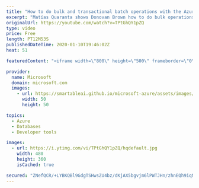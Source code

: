 ```yaml
---
title: "How to do bulk and transactional batch operations with the Azure Cosmos DB .NET SDK | Azure Friday"
excerpt: "Matías Quaranta shows Donovan Brown how to do bulk operations with the Azure Cosmos DB .NET SDK to maximize throughput, and how to use the new Transactional Batch support to create atomic groups of operations.  2:21 - Demo: Batch API 6:32 - Demo: Bulk API  Bulk import data to Azure Cosmos DB SQL API"
originalUrl: https://youtube.com/watch?v=TPtGhQY1pZQ
type: video
price: Free
length: PT12M53S
publishedDateTime: 2020-01-10T19:46:02Z
heat: 51

featuredContent: "<iframe width=\"800\" height=\"500\" frameborder=\"0\" src=\"https://www.youtube.com/embed/TPtGhQY1pZQ\" allow=\"accelerometer; autoplay; encrypted-media; gyroscope; picture-in-picture\" allowfullscreen></iframe>"

provider:
  name: Microsoft
  domain: microsoft.com
  images:
    - url: https://smartableai.github.io/microsoft-azure/assets/images/organizations/microsoft.com-50x50.jpg
      width: 50
      height: 50

topics:
  - Azure
  - Databases
  - Developer tools

images:
  - url: https://i.ytimg.com/vi/TPtGhQY1pZQ/hqdefault.jpg
    width: 480
    height: 360
    isCached: true

secured: "ZNefQCR/+LYBKQBl9GdgTSHwsZU4bz/dKjAX5bgvjm6lPWTJHn/zhnEQh9iqNEY4bzQG3Y1iThLUoT7y84L3xyo92p7up3H0p56JBwLB6dehFyyofcGhFEhNqxDczfKFdZ6GYRnFtGdp1118EyoV/OxNWDV4C1KuoDVurHmLZN+/4lEVq9JyAVpZyiFeoQkbWeLg3vZO210saA6LVQaWxm1fScOPrUWbKb2GJLoux3CgPn1jlNRB0/9IR6HEk4fc/reuInowjakU5lxbZmqoW2EUcqVHXMMSrhB4GI5Tamxc8OgYC7zN9wYmSIGIq448bjseVtvuIy1ifaBheqw+HwfIBHcdf1ZHYRWwRFir8SGwK37VkFYxdd3vp2mBmAackTwl+IfQ/pmY70UTXIDcmq+wUigQUd+uAvmclSB1r0w=;LMm3m0zkhBw+kZ81Dfn07Q=="
---
```


